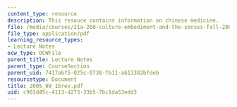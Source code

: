 ```yaml
---
content_type: resource
description: This resouce contains information on chinese medicine.
file: /media/courses/21a-260-culture-embodiment-and-the-senses-fall-2005/c901d45c4113d27333b57bc1da53edd3_2005_09_15rev.pdf
file_type: application/pdf
learning_resource_types:
- Lecture Notes
ocw_type: OCWFile
parent_title: Lecture Notes
parent_type: CourseSection
parent_uid: 7417abf5-025c-0738-fb11-a613382bfdeb
resourcetype: Document
title: 2005_09_15rev.pdf
uid: c901d45c-4113-d273-33b5-7bc1da53edd3
---
```

